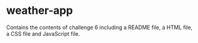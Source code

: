 # weather-app
Contains the contents of challenge 6 including a README file, a HTML file, a CSS file and JavaScript file.

